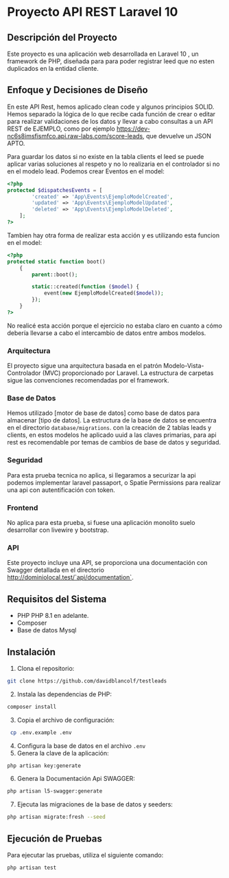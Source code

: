 
# Proyecto API REST Laravel 10

## Descripción del Proyecto

Este proyecto es una aplicación web desarrollada en Laravel 10 , un framework de PHP, diseñada para para poder registrar leed que no esten duplicados en la entidad cliente.

## Enfoque y Decisiones de Diseño

En este API Rest, hemos aplicado clean code y algunos principios SOLID. Hemos separado la lógica de lo que recibe cada función de crear o editar para realizar validaciones de los datos y llevar a cabo consultas a un API REST de EJEMPLO, como por ejemplo https://dev-nc6s8imsfismfco.api.raw-labs.com/score-leads, que devuelve un JSON APTO.

Para guardar los datos si no existe en la tabla clients el leed se puede aplicar varias soluciones al respeto y no lo realizaria en el controlador si no en el modelo lead. 
Podemos crear Eventos en el model:
```php
<?php
protected $dispatchesEvents = [
        'created' => 'App\Events\EjemploModelCreated',
        'updated' => 'App\Events\EjemploModelUpdated',
        'deleted' => 'App\Events\EjemploModelDeleted',
    ];
?>
```
Tambien hay otra forma de realizar esta acción y es utilizando esta funcion en el model:
```php
<?php
protected static function boot()
    {
        parent::boot();

        static::created(function ($model) {
            event(new EjemploModelCreated($model));
        });
    }
?>
```
No realicé esta acción porque el ejercicio no estaba claro en cuanto a cómo debería llevarse a cabo el intercambio de datos entre ambos modelos.

### Arquitectura

El proyecto sigue una arquitectura basada en el patrón Modelo-Vista-Controlador (MVC) proporcionado por Laravel. La estructura de carpetas sigue las convenciones recomendadas por el framework.

### Base de Datos

Hemos utilizado [motor de base de datos] como base de datos para almacenar [tipo de datos]. La estructura de la base de datos se encuentra en el directorio `database/migrations`. con  la creación de 2 tablas leads y clients, en estos modelos he aplicado uuid a las claves primarias, para api rest es recomendable por temas de cambios de base de datos y seguridad. 

### Seguridad

Para esta prueba tecnica no aplica, si llegaramos a securizar la api podemos implementar laravel passaport, o Spatie Permissions para realizar una api con autentificación con token.

### Frontend

No aplica para esta prueba, si fuese una aplicación monolito suelo desarrollar con livewire y bootstrap. 

### API

Este proyecto incluye una API, se proporciona una documentación con Swagger detallada en el directorio http://dominiolocal.test/`api/documentation`.

## Requisitos del Sistema

- PHP PHP 8.1 en adelante. 
- Composer
- Base de datos Mysql

## Instalación

1. Clona el repositorio: 
```bash
git clone https://github.com/davidblancolf/testleads
```
2. Instala las dependencias de PHP: 
```bash
composer install
```
3. Copia el archivo de configuración:
```bash
 cp .env.example .env
```
4. Configura la base de datos en el archivo `.env`
5. Genera la clave de la aplicación:
```bash
php artisan key:generate
```
6. Genera la Documentación Api SWAGGER: 
```bash
php artisan l5-swagger:generate
```
7. Ejecuta las migraciones de la base de datos y seeders:
```bash 
php artisan migrate:fresh --seed
```

## Ejecución de Pruebas

Para ejecutar las pruebas, utiliza el siguiente comando:

```bash
php artisan test
